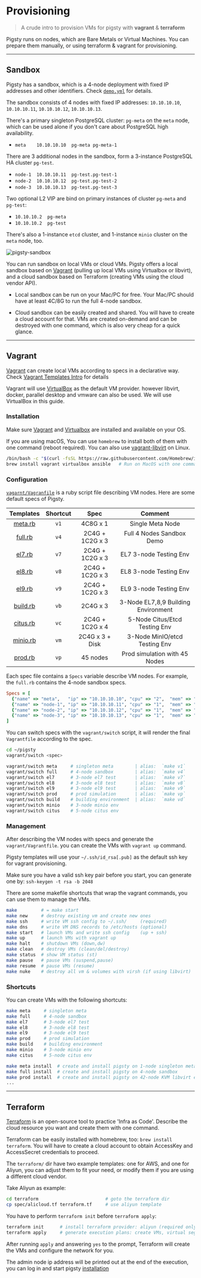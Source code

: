 # Provisioning

> A crude intro to provision VMs for pigsty with **vagrant** & **terraform**

Pigsty runs on nodes, which are Bare Metals or Virtual Machines. You can prepare them manually, or using terraform & vagrant for provisioning.



----------------

## Sandbox

Pigsty has a sandbox, which is a 4-node deployment with fixed IP addresses and other identifiers.
Check [`demo.yml`](https://github.com/Vonng/pigsty/blob/master/files/pigsty/demo.yml) for details.

The sandbox consists of 4 nodes with fixed IP addresses: `10.10.10.10`, `10.10.10.11`, `10.10.10.12`, `10.10.10.13`.

There's a primary singleton PostgreSQL cluster: `pg-meta` on the `meta` node, which can be used alone if you don't care about PostgreSQL high availability.

* `meta    10.10.10.10  pg-meta pg-meta-1`

There are 3 additional nodes in the sandbox, form a 3-instance PostgreSQL HA cluster `pg-test`.

* `node-1  10.10.10.11  pg-test.pg-test-1`
* `node-2  10.10.10.12  pg-test.pg-test-2`
* `node-3  10.10.10.13  pg-test.pg-test-3`

Two optional L2 VIP are bind on primary instances of cluster `pg-meta`  and `pg-test`:

* `10.10.10.2  pg-meta`
* `10.10.10.2  pg-test`

There's also a 1-instance `etcd` cluster, and 1-instance `minio` cluster on the `meta` node, too.

![pigsty-sandbox](https://user-images.githubusercontent.com/8587410/218279650-5d5e8b09-8907-42bf-a48c-4c28bcc73ddd.jpg)


You can run sandbox on local VMs or cloud VMs. Pigsty offers a local sandbox based on [Vagrant](#vagrant) (pulling up local VMs using Virtualbox or libvirt), and a cloud sandbox based on Terraform (creating VMs using the cloud vendor API).

* Local sandbox can be run on your Mac/PC for free.  Your Mac/PC should have at least 4C/8G to run the full 4-node sandbox.

* Cloud sandbox can be easily created and shared. You will have to create a cloud account for that. VMs are created on-demand and can be destroyed with one command, which is also very cheap for a quick glance.



----------------

## Vagrant


[Vagrant](https://www.vagrantup.com/) can create local VMs according to specs in a declarative way.
Check [Vagrant Templates Intro](https://github.com/Vonng/pigsty/tree/master/vagrant/README.md) for details 

Vagrant will use  [VirtualBox](https://www.virtualbox.org/) as the default VM provider.
however libvirt, docker, parallel desktop and vmware can also be used. We will use VirtualBox in this guide.


### Installation

Make sure [Vagrant](https://www.vagrantup.com/) and [Virtualbox](https://www.virtualbox.org/) are installed and available on your OS. 

If you are using macOS, You can use `homebrew` to install both of them with one command (reboot required). You can also use [vagrant-libvirt](https://vagrant-libvirt.github.io/vagrant-libvirt/) on Linux.

```bash
/bin/bash -c "$(curl -fsSL https://raw.githubusercontent.com/Homebrew/install/HEAD/install.sh)"
brew install vagrant virtualbox ansible   # Run on MacOS with one command, but only works on x86_64 Intel chips
```

### Configuration

[`vagarnt/Vagranfile`](https://github.com/Vonng/pigsty/blob/master/vagrant/Vagrantfile) is a ruby script file describing VM nodes. Here are some default specs of Pigsty.

|                                   Templates                                   | Shortcut |      Spec       |               Comment               |
|:-----------------------------------------------------------------------------:|:--------:|:---------------:|:-----------------------------------:|
|  [meta.rb](https://github.com/Vonng/pigsty/blob/master/vagrant/spec/meta.rb)  |   `v1`   |    4C8G x 1     |          Single Meta Node           |
|  [full.rb](https://github.com/Vonng/pigsty/blob/master/vagrant/spec/full.rb)  |   `v4`   | 2C4G + 1C2G x 3 |      Full 4 Nodes Sandbox Demo      |
|   [el7.rb](https://github.com/Vonng/pigsty/blob/master/vagrant/spec/el7.rb)   |   `v7`   | 2C4G + 1C2G x 3 |       EL7 3-node Testing Env        |
|   [el8.rb](https://github.com/Vonng/pigsty/blob/master/vagrant/spec/el8.rb)   |   `v8`   | 2C4G + 1C2G x 3 |       EL8 3-node Testing Env        |
|   [el9.rb](https://github.com/Vonng/pigsty/blob/master/vagrant/spec/el9.rb)   |   `v9`   | 2C4G + 1C2G x 3 |       EL9 3-node Testing Env        |
| [build.rb](https://github.com/Vonng/pigsty/blob/master/vagrant/spec/build.rb) |   `vb`   |    2C4G x 3     | 3-Node EL7,8,9 Building Environment |
| [citus.rb](https://github.com/Vonng/pigsty/blob/master/vagrant/spec/citus.rb) |   `vc`   | 2C4G + 1C2G x 4 |    5-Node Citus/Etcd Testing Env    |
| [minio.rb](https://github.com/Vonng/pigsty/blob/master/vagrant/spec/minio.rb) |   `vm`   | 2C4G x 3 + Disk |    3-Node MinIO/etcd Testing Env    |
|  [prod.rb](https://github.com/Vonng/pigsty/blob/master/vagrant/spec/prod.rb)  |   `vp`   |    45 nodes     |    Prod simulation with 45 Nodes    |


Each spec file contains a `Specs` variable describe VM nodes. For example, the `full.rb` contains the 4-node sandbox specs.

```ruby
Specs = [
  {"name" => "meta",   "ip" => "10.10.10.10", "cpu" => "2",  "mem" => "4096", "image" => "generic/rocky9" },
  {"name" => "node-1", "ip" => "10.10.10.11", "cpu" => "1",  "mem" => "2048", "image" => "generic/rocky9" },
  {"name" => "node-2", "ip" => "10.10.10.12", "cpu" => "1",  "mem" => "2048", "image" => "generic/rocky9" },
  {"name" => "node-3", "ip" => "10.10.10.13", "cpu" => "1",  "mem" => "2048", "image" => "generic/rocky9" },
]
```

You can switch specs with the `vagrant/switch` script, it will render the final `Vagrantfile` according to the spec.

```bash
cd ~/pigsty
vagrant/switch <spec>

vagrant/switch meta     # singleton meta        | alias:  `make v1`
vagrant/switch full     # 4-node sandbox        | alias:  `make v4`
vagrant/switch el7      # 3-node el7 test       | alias:  `make v7`
vagrant/switch el8      # 3-node el8 test       | alias:  `make v8`
vagrant/switch el9      # 3-node el9 test       | alias:  `make v9`
vagrant/switch prod     # prod simulation       | alias:  `make vp`
vagrant/switch build    # building environment  | alias:  `make vd`
vagrant/switch minio    # 3-node minio env
vagrant/switch citus    # 5-node citus env
```


### Management

After describing the VM nodes with specs and generate the `vagrant/Vagrantfile`. you can create the VMs with `vagrant up` command.

Pigsty templates will use your `~/.ssh/id_rsa[.pub]` as the default ssh key for vagrant provisioning.

Make sure you have a valid ssh key pair before you start, you can generate one by: `ssh-keygen -t rsa -b 2048`

There are some makefile shortcuts that wrap the vagrant commands, you can use them to manage the VMs.

```bash
make         # = make start
make new     # destroy existing vm and create new ones
make ssh     # write VM ssh config to ~/.ssh/     (required)
make dns     # write VM DNS records to /etc/hosts (optional)
make start   # launch VMs and write ssh config    (up + ssh) 
make up      # launch VMs with vagrant up
make halt    # shutdown VMs (down,dw)
make clean   # destroy VMs (clean/del/destroy)
make status  # show VM status (st)
make pause   # pause VMs (suspend,pause)
make resume  # pause VMs (resume)
make nuke    # destroy all vm & volumes with virsh (if using libvirt) 
```


### Shortcuts

You can create VMs with the following shortcuts:

```bash
make meta     # singleton meta
make full     # 4-node sandbox
make el7      # 3-node el7 test
make el8      # 3-node el8 test
make el9      # 3-node el9 test
make prod     # prod simulation
make build    # building environment
make minio    # 3-node minio env
make citus    # 5-node citus env
```

```bash
make meta install  # create and install pigsty on 1-node singleton meta
make full install  # create and install pigsty on 4-node sandbox
make prod install  # create and install pigsty on 42-node KVM libvirt environment
...
```



----------------

## Terraform

[Terraform](https://www.terraform.io/) is an open-source tool to practice 'Infra as Code'. Describe the cloud resource you want and create them with one command.

Terraform can be easily installed with homebrew, too: `brew install terraform`. You will have to create a cloud account to obtain AccessKey and AccessSecret credentials to proceed.


The `terraform/` dir have two example templates: one for AWS, and one for Aliyun, you can adjust them to fit your need, or modify them if you are using a different cloud vendor. 

Take Aliyun as example:

```bash
cd terraform                         # goto the terraform dir
cp spec/alicloud.tf terraform.tf     # use aliyun template
```

You have to perform `terraform init` before `terraform apply`:

```bash
terraform init      # install terraform provider: aliyun (required only for the first time)
terraform apply     # generate execution plans: create VMs, virtual segments/switches/security groups
```

After running `apply` and answering `yes` to the prompt, Terraform will create the VMs and configure the network for you.

The admin node ip address will be printed out at the end of the execution, you can log in and start pigsty [installation](INSTALL) 




